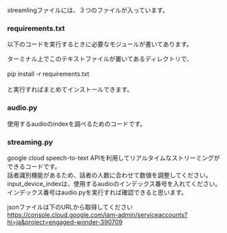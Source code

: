 streamlingファイルには、３つのファイルが入っています。

<h3>requirements.txt</h3>
以下のコードを実行するときに必要なモジュールが書いてあります。

ターミナル上でこのテキストファイルが置いてあるディレクトリで、<br><br>
pip install -r requirements.txt<br><br>
と実行すればまとめてインストールできます。

<h3>audio.py</h3>
使用するaudioのindexを調べるためのコードです。

<h3>streaming.py</h3>
google cloud speech-to-text APIを利用してリアルタイムなストリーミングができるコードです。<br>
話者識別機能があるため、話者の人数に合わせて数値を調整してください。<br>
input_device_indexは、使用するaudioのインデックス番号を入れてください。インデックス番号はaudio.pyを実行すれば確認できると思います。

jsonファイルは下のURLから取得してください<br>
https://console.cloud.google.com/iam-admin/serviceaccounts?hl=ja&project=engaged-wonder-390709
